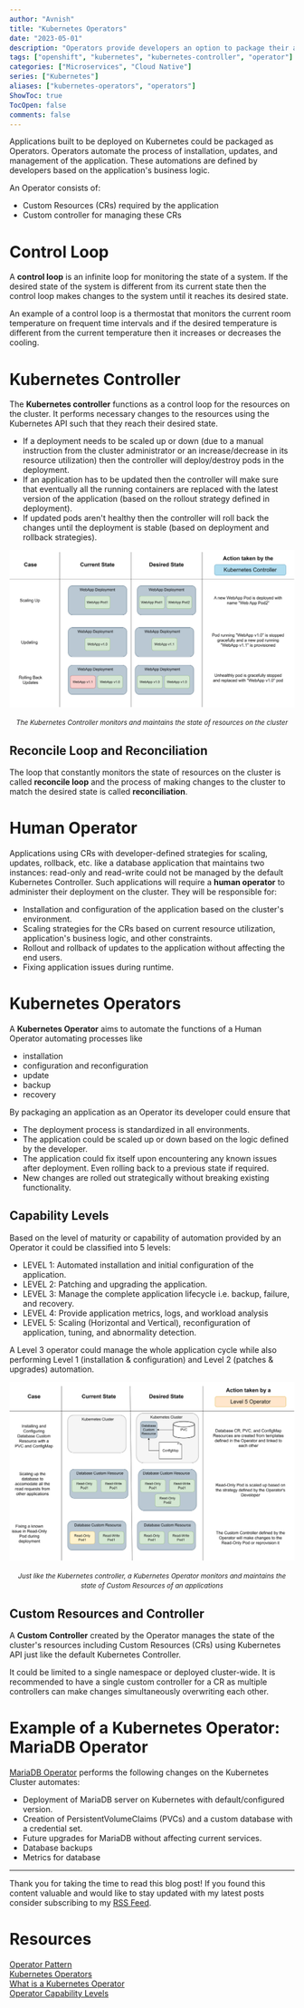 ```yaml
---
author: "Avnish"
title: "Kubernetes Operators"
date: "2023-05-01"
description: "Operators provide developers an option to package their applications with the necessary business logic required for their deployment and management"
tags: ["openshift", "kubernetes", "kubernetes-controller", "operator"]
categories: ["Microservices", "Cloud Native"]
series: ["Kubernetes"]
aliases: ["kubernetes-operators", "operators"]
ShowToc: true
TocOpen: false
comments: false
---
```


Applications built to be deployed on Kubernetes could be packaged as Operators. Operators automate the process of installation, updates, and management of the application. These automations are defined by developers based on the application's business logic.

An Operator consists of:
* Custom Resources (CRs) required by the application
* Custom controller for managing these CRs

# Control Loop
A **control loop** is an infinite loop for monitoring the state of a system. If the desired state of the system is different from its current state then the control loop makes changes to the system until it reaches its desired state.

An example of a control loop is a thermostat that monitors the current room temperature on frequent time intervals and if the desired temperature is different from the current temperature then it increases or decreases the cooling.

# Kubernetes Controller
The **Kubernetes controller** functions as a control loop for the resources on the cluster. It performs necessary changes to the resources using the Kubernetes API such that they reach their desired state.

* If a deployment needs to be scaled up or down (due to a manual instruction from the cluster administrator or an increase/decrease in its resource utilization) then the controller will deploy/destroy pods in the deployment.
* If an application has to be updated then the controller will make sure that eventually all the running containers are replaced with the latest version of the application (based on the rollout strategy defined in deployment).
* If updated pods aren't healthy then the controller will roll back the changes until the deployment is stable (based on deployment and rollback strategies).

<p align="center"><img src="kubernetes-controller.png" alt="The Kubernetes Controller monitors and maintains the state of resources on the cluster"></p>
<p align="center"><small><i>The Kubernetes Controller monitors and maintains the state of resources on the cluster</i></small></p>

## Reconcile Loop and Reconciliation
The loop that constantly monitors the state of resources on the cluster is called **reconcile loop** and the process of making changes to the cluster to match the desired state is called **reconciliation**.

# Human Operator
Applications using CRs with developer-defined strategies for scaling, updates, rollback, etc. like a database application that maintains two instances: read-only and read-write could not be managed by the default Kubernetes Controller. Such applications will require a **human operator** to administer their deployment on the cluster. They will be responsible for:
* Installation and configuration of the application based on the cluster's environment.
* Scaling strategies for the CRs based on current resource utilization, application's business logic, and other constraints.
* Rollout and rollback of updates to the application without affecting the end users.
* Fixing application issues during runtime.

# Kubernetes Operators
A **Kubernetes Operator** aims to automate the functions of a Human Operator automating processes like
* installation
* configuration and reconfiguration
* update
* backup
* recovery

By packaging an application as an Operator its developer could ensure that
* The deployment process is standardized in all environments.
* The application could be scaled up or down based on the logic defined by the developer.
* The application could fix itself upon encountering any known issues after deployment. Even rolling back to a previous state if required.
* New changes are rolled out strategically without breaking existing functionality.

## Capability Levels

Based on the level of maturity or capability of automation provided by an Operator it could be classified into 5 levels:

* LEVEL 1: Automated installation and initial configuration of the application.
* LEVEL 2: Patching and upgrading the application.
* LEVEL 3: Manage the complete application lifecycle i.e. backup, failure, and recovery.
* LEVEL 4: Provide application metrics, logs, and workload analysis
* LEVEL 5: Scaling (Horizontal and Vertical), reconfiguration of application, tuning, and abnormality detection.

A Level 3 operator could manage the whole application cycle while also performing Level 1 (installation & configuration) and Level 2 (patches & upgrades) automation.

<p align="center"><img src="kubernetes-operator.png" alt="Just like the Kubernetes controller, a Kubernetes Operator monitors and maintains the state of Custom Resources of an applications"></p>
<p align="center"><small><i>Just like the Kubernetes controller, a Kubernetes Operator monitors and maintains the state of Custom Resources of an applications</i></small></p>


## Custom Resources and Controller
A **Custom Controller** created by the Operator manages the state of the cluster's resources including Custom Resources (CRs) using Kubernetes API just like the default Kubernetes Controller.

It could be limited to a single namespace or deployed cluster-wide. It is recommended to have a single custom controller for a CR as multiple controllers can make changes simultaneously overwriting each other.

# Example of a Kubernetes Operator: MariaDB Operator
<a href="https://operatorhub.io/operator/mariadb-operator-app" target="_blank">MariaDB Operator</a> performs the following changes on the Kubernetes Cluster automates:
* Deployment of MariaDB server on Kubernetes with default/configured version.
* Creation of PersistentVolumeClaims (PVCs) and a custom database with a credential set.
* Future upgrades for MariaDB without affecting current services.
* Database backups
* Metrics for database


<hr>
Thank you for taking the time to read this blog post! If you found this content valuable and would like to stay updated with my latest posts consider subscribing to my <a href="https://www.avni.sh/index.xml" target="_blank">RSS Feed</a>.

# Resources
<a href="https://kubernetes.io/docs/concepts/extend-kubernetes/operator/" target="_blank">Operator Pattern</a>  
<a href="https://www.cncf.io/blog/2022/06/15/kubernetes-operators-what-are-they-some-examples/" target="_blank">Kubernetes Operators</a>  
<a href="https://www.redhat.com/en/topics/containers/what-is-a-kubernetes-operator" target="_blank">What is a Kubernetes Operator</a>  
<a href="https://sdk.operatorframework.io/docs/overview/operator-capabilities/" target="_blank">Operator Capability Levels</a>  
